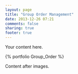 ```yaml
---
layout: page
title: "Group Order Management"
date: 2013-12-26 07:21
comments: false
sharing: true
footer: true
---
```


Your content here.

{% portfolio Group_Order %}

Content after images.
